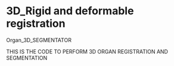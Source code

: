 # 3D_Rigid and deformable registration
Organ_3D_SEGMENTATOR

THIS IS THE CODE TO PERFORM 3D ORGAN REGISTRATION AND SEGMENTATION

